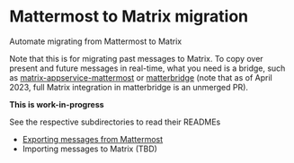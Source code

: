 # Mattermost to Matrix migration

Automate migrating from Mattermost to Matrix

Note that this is for migrating past messages to Matrix. To copy over present and future messages in real-time, what you need is a bridge, such as [matrix-appservice-mattermost](https://matrix.org/bridges/#mattermost) or [matterbridge](https://github.com/42wim/matterbridge/) (note that as of April 2023, full Matrix integration in matterbridge is an unmerged PR).

**This is work-in-progress**

See the respective subdirectories to read their READMEs

* [Exporting messages from Mattermost](export/README.md)
* Importing messages to Matrix (TBD)

